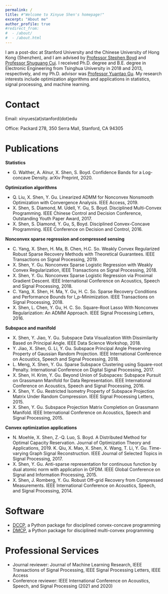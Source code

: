 ```yaml
---
permalink: /
title: #"Welcome to Xinyue Shen's homepage!"
excerpt: "About me"
author_profile: true
#redirect_from: 
#  - /about/
#  - /about.html
---
```


I am a post-doc at Stanford University and the Chinese University of Hong Kong (Shenzhen), 
and I am advised by [Professor Stephen Boyd](https://web.stanford.edu/~boyd/) and [Professor Shuguang Cui](https://scholar.google.com/citations?user=1o_qvR0AAAAJ&hl=en). 
I received Ph.D. degree and B.E. degree in Electronic Engineering from Tsinghua University in 2018 and 2013, respectively, 
and my Ph.D. advisor was [Professor Yuantao Gu](https://scholar.google.com/citations?hl=en&user=FL61g6wAAAAJ). 
My research interests include optimization algorithms and applications in statistics, signal processing, and machine learning.


Contact
======
Email: xinyues(at)stanford(dot)edu

Office: Packard 278, 350 Serra Mall, Stanford, CA 94305

Publications
======

**Statistics**

- G. Walther, A. Alnur, X. Shen, S. Boyd. Confidence Bands for a Log-concave Density. arXiv Preprint, 2020.

**Optimization algorithms**

- Q. Liu, X. Shen, Y. Gu. Linearized ADMM for Nonconvex Nonsmooth Optimization with Convergence Analysis. IEEE Access, 2019.
- X. Shen, S. Diamond, M. Udell, Y. Gu, S. Boyd. Disciplined Multi-Convex Programming. IEEE Chinese Control and Decision Conference, Outstanding Youth Paper Award, 2017.
- X. Shen, S. Diamond, Y. Gu, S, Boyd. Disciplined Convex-Concave Programming. IEEE Conference on Decision and Control, 2016.

**Nonconvex sparse regression and compressed sensing**

- C. Yang, X. Shen, H. Ma, B. Chen, H.C. So. Weakly Convex Regularized Robust Sparse Recovery Methods with Theoretical Guarantees. IEEE Transactions on Signal Processing, 2019.
- X. Shen, Y. Gu. Nonconvex Sparse Logistic Regression with Weakly Convex Regularization, IEEE Transactions on Signal Processing, 2018.
- X. Shen, Y. Gu. Nonconvex Sparse Logistic Regression via Proximal Gradient Descent. IEEE International Conference on Acoustics, Speech and Signal Processing, 2018.
- C. Yang, X. Shen, H. Ma, Y. Gu, H. C. So. Sparse Recovery Conditions and Performance Bounds for l_p-Minimization. IEEE Transactions on Signal Processing, 2018.
- X. Shen, L. Chen, Y. Gu, H. C. So. Square-Root Lasso With Nonconvex Regularization: An ADMM Approach. IEEE Signal Processing Letters, 2016.

**Subspace and manifold**

- X. Shen, Y. Jiao, Y. Gu. Subspace Data Visualization With Dissimilarity Based on Principal Angle. IEEE Data Science Workshop, 2018.
- Y. Jiao, X. Shen, G. Li, Y. Gu. Subspace Principal Angle Preserving Property of Gaussian Random Projection. IEEE International Conference on Acoustics, Speech and Signal Processing, 2018.
- L. Meng, X. Shen, Y. Gu. Sparse Subspace Clustering using Square-root Penalty. International Conference on Digital Signal Processing, 2017.
- X. Shen, H. Krim, Y. Gu. Beyond Union of Subspaces: Subspace Pursuit on Grassmann Manifold for Data Representation. IEEE International Conference on Acoustics, Speech and Signal Processing, 2016.
- X. Shen, Y. Gu. Restricted Isometry Property of Subspace Projection Matrix Under Random Compression. IEEE Signal Processing Letters, 2015.
- X. Shen, Y. Gu. Subspace Projection Matrix Completion on Grassmann Manifold. IEEE International Conference on Acoustics, Speech and Signal Processing, 2015.

**Convex optimization applications**

- N. Moehle, X. Shen, Z.-Q. Luo, S. Boyd. A Distributed Method for Optimal Capacity Reservation. Journal of Optimization Theory and Applications, 2019.
K. Qiu, X. Mao, X. Shen, X. Wang, T. Li, Y. Gu. Time-varying Graph Signal Reconstruction. IEEE Journal of Selected Topics in Signal Processing, 2017.
- X. Shen, Y. Gu. Anti-sparse representation for continuous function by dual atomic norm with application in OFDM. IEEE Global Conference on Signal and Information Processing, 2015.
- X. Shen, J. Romberg, Y. Gu. Robust Off-grid Recovery from Compressed Measurements. IEEE International Conference on Acoustics, Speech, and Signal Processing, 2014.

Software
======
- [DCCP](https://github.com/cvxgrp/dccp), a Python package for disciplined convex-concave programming
- [DMCP](https://github.com/cvxgrp/dmcp), a Python package for disciplined multi-convex programming

Professional Services
======
- Journal reviewer: Journal of Machine Learning Research, IEEE Transactions of Signal Processing, IEEE Signal Processing Letters, IEEE Access
- Conference reviewer: IEEE International Conference on Acoustics, Speech, and Signal Processing (2021 and 2020)

